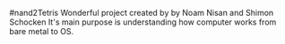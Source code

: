 #nand2Tetris
Wonderful project created by by Noam Nisan and Shimon Schocken 
It's main purpose is understanding how computer works from bare metal to OS.

